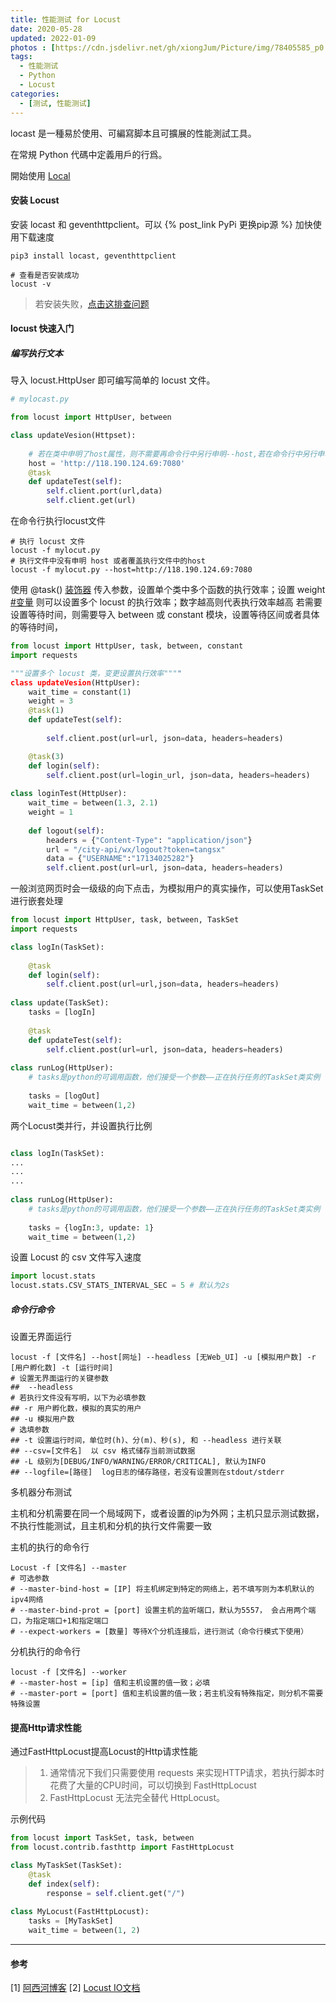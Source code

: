 ```yaml
---
title: 性能测试 for Locust
date: 2020-05-28
updated: 2022-01-09
photos : [https://cdn.jsdelivr.net/gh/xiongJum/Picture/img/78405585_p0.png]
tags: 
  - 性能测试
  - Python
  - Locust
categories: 
  - [测试, 性能测试]
---
```


locast 是一種易於使用、可編寫脚本且可擴展的性能測試工具。

在常規 Python 代碼中定義用戶的行爲。

開始使用 [Local](https://docs.locust.io/en/stable/installation.html#installation)
<!--more-->


#### 安装 Locust

安装 locast 和 geventhttpclient。可以 {% post_link PyPi 更换pip源 %} 加快使用下载速度

```
pip3 install locast, geventhttpclient

# 查看是否安装成功
locust -v
```

>若安装失败，[点击这排查问题](https://github.com/locustio/locust/wiki/Installation)

#### locust 快速入门

##### 编写执行文本

导入 locust.HttpUser 即可编写简单的 locust 文件。

```python
# mylocast.py

from locust import HttpUser, between

class updateVesion(Httpset):
  
    # 若在类中申明了host属性，则不需要再命令行中另行申明--host,若在命令行中另行申明了-host，则不再使用该host属性
    host = 'http://118.190.124.69:7080'
    @task
    def updateTest(self):
        self.client.port(url,data)
        self.client.get(url)
```

在命令行执行locust文件

```
# 执行 locust 文件
locust -f mylocut.py
# 执行文件中没有申明 host 或者覆盖执行文件中的host
locust -f mylocut.py --host=http://118.190.124.69:7080
```

使用 @task() [装饰器](https://docs.python.org/zh-cn/3/library/typing.html#functions-and-decorators) 传入参数，设置单个类中多个函数的执行效率；设置 weight [#变量](/tags/变量) 则可以设置多个 locust 的执行效率；数字越高则代表执行效率越高
若需要设置等待时间，则需要导入  between 或  constant 模块，设置等待区间或者具体的等待时间， 

```python
from locust import HttpUser, task, between, constant
import requests

"""设置多个 locust 类，变更设置执行效率""""
class updateVesion(HttpUser):
    wait_time = constant(1)
    weight = 3
    @task(1)
    def updateTest(self):
        
        self.client.post(url=url, json=data, headers=headers)

	@task(3)
    def login(self):
        self.client.post(url=login_url, json=data, headers=headers)
		
class loginTest(HttpUser):
    wait_time = between(1.3, 2.1)
    weight = 1
	
    def logout(self):
        headers = {"Content-Type": "application/json"}
        url = "/city-api/wx/logout?token=tangsx"
        data = {"USERNAME":"17134025282"}
     	self.client.post(url=url, json=data, headers=headers)
```

一般浏览网页时会一级级的向下点击，为模拟用户的真实操作，可以使用TaskSet 进行嵌套处理

```python
from locust import HttpUser, task, between, TaskSet
import requests

class logIn(TaskSet):
    
    @task
    def login(self):
        self.client.post(url=url,json=data, headers=headers)
		
class update(TaskSet):
    tasks = [logIn]
    
    @task
    def updateTest(self):
        self.client.post(url=url, json=data, headers=headers)
        
class runLog(HttpUser):
    # tasks是python的可调用函数，他们接受一个参数——正在执行任务的TaskSet类实例
    
    tasks = [logOut]
    wait_time = between(1,2)
```

两个Locust类并行，并设置执行比例

```python

class logIn(TaskSet):
...
...
...
        
class runLog(HttpUser):
    # tasks是python的可调用函数，他们接受一个参数——正在执行任务的TaskSet类实例
    
    tasks = {logIn:3, update: 1}
    wait_time = between(1,2)
```

设置 Locust 的 csv 文件写入速度

```python
import locust.stats
locust.stats.CSV_STATS_INTERVAL_SEC = 5 # 默认为2s
```

##### 命令行命令

设置无界面运行

```shell
locust -f [文件名] --host[网址] --headless [无Web_UI] -u [模拟用户数] -r [用户孵化数] -t [运行时间]
# 设置无界面运行的关键参数
##  --headless
# 若执行文件没有写明，以下为必填参数
## -r 用户孵化数，模拟的真实的用户
## -u 模拟用户数
# 选填参数
## -t 设置运行时间，单位时(h)、分(m)、秒(s), 和 --headless 进行关联
## --csv=[文件名]  以 csv 格式储存当前测试数据
## -L 级别为[DEBUG/INFO/WARNING/ERROR/CRITICAL], 默认为INFO
## --logfile=[路径]  log日志的储存路径，若没有设置则在stdout/stderr

```


多机器分布测试

主机和分机需要在同一个局域网下，或者设置的ip为外网；主机只显示测试数据，不执行性能测试，且主机和分机的执行文件需要一致

主机的执行的命令行

```shell
Locust -f [文件名] --master
# 可选参数
# --master-bind-host = [IP] 将主机绑定到特定的网络上，若不填写则为本机默认的ipv4网络
# --master-bind-prot = [port] 设置主机的监听端口，默认为5557， 会占用两个端口，为指定端口+1和指定端口
# --expect-workers = [数量] 等待X个分机连接后，进行测试（命令行模式下使用）
```

 分机执行的命令行

```shell
locust -f [文件名] --worker
# --master-host = [ip] 值和主机设置的值一致；必填
# --master-port = [port] 值和主机设置的值一致；若主机没有特殊指定，则分机不需要特殊设置
```

#### 提高Http请求性能

通过FastHttpLocust提高Locust的Http请求性能

>1. 通常情况下我们只需要使用 requests 来实现HTTP请求，若执行脚本时花费了大量的CPU时间，可以切换到 FastHttpLocust
>2. FastHttpLocust 无法完全替代 HttpLocust。

示例代码

```python
from locust import TaskSet, task, between
from locust.contrib.fasthttp import FastHttpLocust

class MyTaskSet(TaskSet):
    @task
    def index(self):
        response = self.client.get("/")
    
class MyLocust(FastHttpLocust):
    tasks = [MyTaskSet]
    wait_time = between(1, 2)
```

---
#### 参考

[1] [阿西河博客](https://www.axihe.com/tools/locust/home.html)
[2] [Locust IO文档](https://docs.locust.io/)

